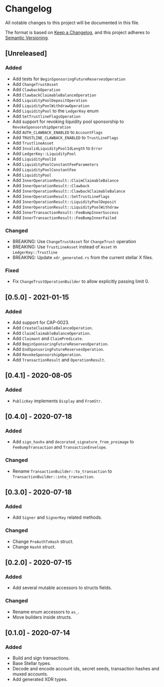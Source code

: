 # Changelog

All notable changes to this project will be documented in this file.

The format is based on [Keep a Changelog](https://keepachangelog.com/en/1.0.0/),
and this project adheres to [Semantic Versioning](https://semver.org/spec/v2.0.0.html).

## [Unreleased]
### Added

- Add tests for `BeginSponsoringFutureReservesOperation`
- Add `ChangeTrustAsset`
- Add `ClawbackOperation`
- Add `ClawbackClaimableBalanceOperation`
- Add `LiquidityPoolDepositOperation`
- Add `LiquidityPoolWithdrawOperation`
- Add `LiquidityPool` to the `LedgerKey` enum
- Add `SetTrustlineFlagsOperation`
- Add support for revoking liquidity pool sponsorship to `RevokeSponsorshipOperation`
- Add `AUTH_CLAWBACK_ENABLED` to `AccountFlags`
- Add `TRUSTLINE_CLAWBACK_ENABLED` to `TrustLineFlags`
- Add `TrustlineAsset`
- Add `InvalidLiquidityPoolIdLength` to `Error`
- Add `LedgerKey::LiquidityPool`
- Add `LiquidityPoolId`
- Add `LiquidityPoolConstantFeeParameters`
- Add `LiquidityPoolConstantFee`
- Add `LiquidityPool`
- Add `InnerOperationResult::ClaimClaimableBalance`
- Add `InnerOperationResult::Clawback`
- Add `InnerOperationResult::ClawbackClaimableBalance`
- Add `InnerOperationResult::SetTrustLineFlags`
- Add `InnerOperationResult::LiquidityPoolDeposit`
- Add `InnerOperationResult::LiquidityPoolWithdraw`
- Add `InnerTransactionResult::FeeBumpInnerSuccess`
- Add `InnerTransactionResult::FeeBumpInnerFailed`

### Changed

- BREAKING: Use `ChangeTrustAsset` for `ChangeTrust` operation
- BREAKING: Use `TrustLineAsset` instead of `Asset` in `LedgerKey::Trustline`
- BREAKING: Update `xdr_generated.rs` from the current stellar X files.

### Fixed

- Fix `ChangeTrustOperationBuilder` to allow explicitly passing limit 0.

## [0.5.0] - 2021-01-15
### Added
 - Add support for CAP-0023.
 - Add `CreateClaimableBalanceOperation`.
 - Add `ClaimClaimableBalanceOperation`.
 - Add `Claimant` and `ClaimPredicate`.
 - Add `BeginSponsoringFutureReservesOperation`.
 - Add `EndSponsoringFutureReservesOperation`.
 - Add `RevokeSponsorshipOperation`.
 - Add `TransactionResult` and `OperationResult`.


## [0.4.1] - 2020-08-05
### Added
 - `PublicKey` implements `Display` and `FromStr`.


## [0.4.0] - 2020-07-18
### Added
 - Add `sign_hashx` and `decorated_signature_from_preimage` to
   `FeeBumpTransaction` and `TransactionEnvelope`.

### Changed
 - Rename `TransactionBuilder::to_transaction` to
   `TransactionBuilder::into_transaction`.


## [0.3.0] - 2020-07-18
### Added
 - Add `Signer` and `SignerKey` related methods.

### Changed
 - Change `PreAuthTxHash` struct.
 - Change `HashX` struct.


## [0.2.0] - 2020-07-15
### Added
 - Add several mutable accessors to structs fields.

### Changed
 - Rename enum accessors to `as_`.
 - Move builders inside structs.


## [0.1.0] - 2020-07-14
### Added
 - Build and sign transactions.
 - Base Stellar types.
 - Decode and encode account ids, secret seeds, transaction hashes and
   muxed accounts.
 - Add generated XDR types.
